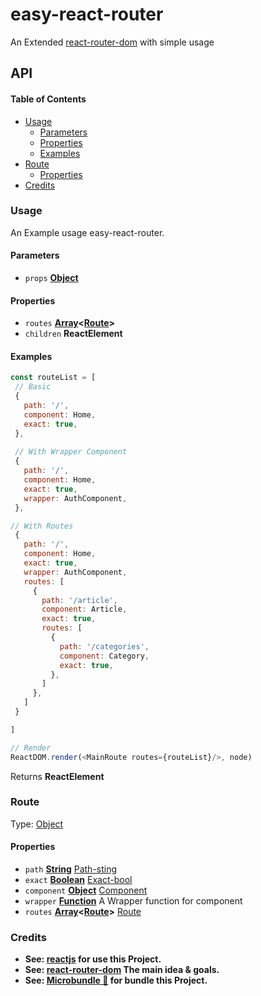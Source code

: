 # easy-react-router

An Extended [react-router-dom](https://github.com/ReactTraining/react-router/tree/master/packages/react-router-dom) with simple usage 

## API

<!-- Generated by documentation.js. Update this documentation by updating the source code. -->

#### Table of Contents

- [Usage](#usage)
    -   [Parameters](#parameters)
    -   [Properties](#properties)
    -   [Examples](#examples)
- [Route](#route)
    -   [Properties](#properties-1)
- [Credits](#credits)

### Usage

An Example usage easy-react-router.

#### Parameters

- `props` **[Object](https://developer.mozilla.org/docs/Web/JavaScript/Reference/Global_Objects/Object)** 

#### Properties

- `routes` **[Array](https://developer.mozilla.org/docs/Web/JavaScript/Reference/Global_Objects/Array)&lt;[Route](#route)>** 
- `children` **ReactElement** 

#### Examples

```javascript
const routeList = [
 // Basic 
 {
   path: '/',
   component: Home,
   exact: true,
 },
 
 // With Wrapper Component
 {
   path: '/',
   component: Home,
   exact: true,
   wrapper: AuthComponent,
 },

// With Routes
 {
   path: '/',
   component: Home,
   exact: true,
   wrapper: AuthComponent,
   routes: [
     {
       path: '/article',
       component: Article,
       exact: true,
       routes: [
         {
           path: '/categories',
           component: Category,
           exact: true,
         },
       ]
     },
   ]
 }

]

// Render
ReactDOM.render(<MainRoute routes={routeList}/>, node)
```

Returns **ReactElement** 

### Route

Type: [Object](https://developer.mozilla.org/docs/Web/JavaScript/Reference/Global_Objects/Object)

#### Properties

- `path` **[String](https://developer.mozilla.org/docs/Web/JavaScript/Reference/Global_Objects/String)** [Path-sting](https://reacttraining.com/react-router/web/api/Route/path-string)
- `exact` **[Boolean](https://developer.mozilla.org/docs/Web/JavaScript/Reference/Global_Objects/Boolean)** [Exact-bool](https://reacttraining.com/react-router/web/api/Route/exact-bool)
- `component` **[Object](https://developer.mozilla.org/docs/Web/JavaScript/Reference/Global_Objects/Object)** [Component](https://reacttraining.com/react-router/web/api/Route/component)
- `wrapper` **[Function](https://developer.mozilla.org/docs/Web/JavaScript/Reference/Statements/function)** A Wrapper function for component
- `routes` **[Array](https://developer.mozilla.org/docs/Web/JavaScript/Reference/Global_Objects/Array)&lt;[Route](#route)>** [Route](#route)

### Credits

- **See: [reactjs](https://github.com/facebook/react) for use this Project.**
- **See: [react-router-dom](https://github.com/ReactTraining/react-router/tree/master/packages/react-router-dom) The main idea & goals.**
- **See: [Microbundle 🔨](https://github.com/developit/microbundle) for bundle this Project.**
